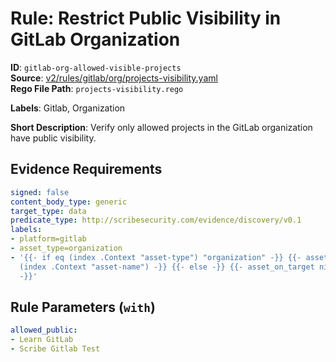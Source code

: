 # Rule: Restrict Public Visibility in GitLab Organization

**ID**: `gitlab-org-allowed-visible-projects`  
**Source**: [v2/rules/gitlab/org/projects-visibility.yaml](https://github.com/scribe-public/sample-policies/v2/rules/gitlab/org/projects-visibility.yaml)  
**Rego File Path**: `projects-visibility.rego`  

**Labels**: Gitlab, Organization

**Short Description**: Verify only allowed projects in the GitLab organization have public visibility.

## Evidence Requirements

```yaml
signed: false
content_body_type: generic
target_type: data
predicate_type: http://scribesecurity.com/evidence/discovery/v0.1
labels:
- platform=gitlab
- asset_type=organization
- '{{- if eq (index .Context "asset-type") "organization" -}} {{- asset_on_target
  (index .Context "asset-name") -}} {{- else -}} {{- asset_on_target nil -}} {{- end
  -}}'
```
## Rule Parameters (`with`)

```yaml
allowed_public:
- Learn GitLab
- Scribe Gitlab Test
```
